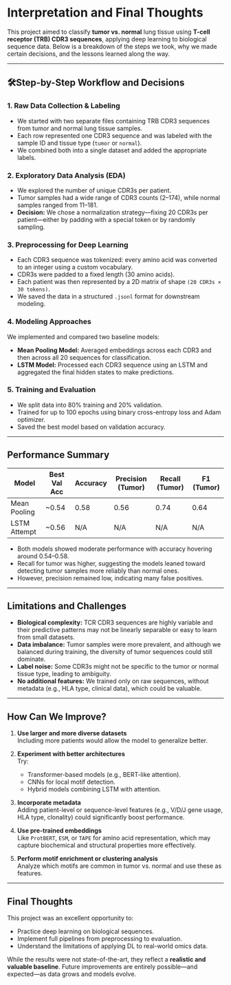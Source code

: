 # Interpretation and Final Thoughts

This project aimed to classify **tumor vs. normal** lung tissue using **T-cell receptor (TRB) CDR3 sequences**, applying deep learning to biological sequence data. Below is a breakdown of the steps we took, why we made certain decisions, and the lessons learned along the way.

---

## 🛠Step-by-Step Workflow and Decisions

### 1. Raw Data Collection & Labeling
- We started with two separate files containing TRB CDR3 sequences from tumor and normal lung tissue samples.
- Each row represented one CDR3 sequence and was labeled with the sample ID and tissue type (`tumor` or `normal`).
- We combined both into a single dataset and added the appropriate labels.

### 2. Exploratory Data Analysis (EDA)
- We explored the number of unique CDR3s per patient.
- Tumor samples had a wide range of CDR3 counts (2–174), while normal samples ranged from 11–181.
- **Decision:** We chose a normalization strategy—fixing 20 CDR3s per patient—either by padding with a special token or by randomly sampling.

### 3. Preprocessing for Deep Learning
- Each CDR3 sequence was tokenized: every amino acid was converted to an integer using a custom vocabulary.
- CDR3s were padded to a fixed length (30 amino acids).
- Each patient was then represented by a 2D matrix of shape `(20 CDR3s × 30 tokens)`.
- We saved the data in a structured `.jsonl` format for downstream modeling.

### 4. Modeling Approaches
We implemented and compared two baseline models:

- **Mean Pooling Model:** Averaged embeddings across each CDR3 and then across all 20 sequences for classification.
- **LSTM Model:** Processed each CDR3 sequence using an LSTM and aggregated the final hidden states to make predictions.

### 5. Training and Evaluation
- We split data into 80% training and 20% validation.
- Trained for up to 100 epochs using binary cross-entropy loss and Adam optimizer.
- Saved the best model based on validation accuracy.

---

## Performance Summary

| Model        | Best Val Acc | Accuracy | Precision (Tumor) | Recall (Tumor) | F1 (Tumor) |
|--------------|--------------|----------|-------------------|----------------|------------|
| Mean Pooling | ~0.54        | 0.58     | 0.56              | 0.74           | 0.64       |
| LSTM Attempt | ~0.56        | N/A      | N/A               | N/A            | N/A        |

- Both models showed moderate performance with accuracy hovering around 0.54–0.58.
- Recall for tumor was higher, suggesting the models leaned toward detecting tumor samples more reliably than normal ones.
- However, precision remained low, indicating many false positives.

---

## Limitations and Challenges

- **Biological complexity:** TCR CDR3 sequences are highly variable and their predictive patterns may not be linearly separable or easy to learn from small datasets.
- **Data imbalance:** Tumor samples were more prevalent, and although we balanced during training, the diversity of tumor sequences could still dominate.
- **Label noise:** Some CDR3s might not be specific to the tumor or normal tissue type, leading to ambiguity.
- **No additional features:** We trained only on raw sequences, without metadata (e.g., HLA type, clinical data), which could be valuable.

---

## How Can We Improve?

1. **Use larger and more diverse datasets**  
   Including more patients would allow the model to generalize better.

2. **Experiment with better architectures**  
   Try:
   - Transformer-based models (e.g., BERT-like attention).
   - CNNs for local motif detection.
   - Hybrid models combining LSTM with attention.

3. **Incorporate metadata**  
   Adding patient-level or sequence-level features (e.g., V/D/J gene usage, HLA type, clonality) could significantly boost performance.

4. **Use pre-trained embeddings**  
   Like `ProtBERT`, `ESM`, or `TAPE` for amino acid representation, which may capture biochemical and structural properties more effectively.

5. **Perform motif enrichment or clustering analysis**  
   Analyze which motifs are common in tumor vs. normal and use these as features.

---

## Final Thoughts

This project was an excellent opportunity to:
- Practice deep learning on biological sequences.
- Implement full pipelines from preprocessing to evaluation.
- Understand the limitations of applying DL to real-world omics data.

While the results were not state-of-the-art, they reflect a **realistic and valuable baseline**. Future improvements are entirely possible—and expected—as data grows and models evolve.
